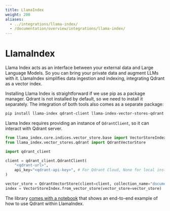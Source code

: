 ```yaml
---
title: LlamaIndex
weight: 200
aliases:
  - ../integrations/llama-index/
  - /documentation/overview/integrations/llama-index/
---
```


# LlamaIndex

Llama Index acts as an interface between your external data and Large Language Models. So you can bring your 
private data and augment LLMs with it. LlamaIndex simplifies data ingestion and indexing, integrating Qdrant as a vector index.

Installing Llama Index is straightforward if we use pip as a package manager. Qdrant is not installed by default, so we need to 
install it separately. The integration of both tools also comes as a separate package:

```bash
pip install llama-index qdrant-client llama-index-vector-stores-qdrant
```

Llama Index requires providing an instance of `QdrantClient`, so it can interact with Qdrant server.

```python
from llama_index.core.indices.vector_store.base import VectorStoreIndex
from llama_index.vector_stores.qdrant import QdrantVectorStore

import qdrant_client

client = qdrant_client.QdrantClient(
    "<qdrant-url>",
    api_key="<qdrant-api-key>", # For Qdrant Cloud, None for local instance
)

vector_store = QdrantVectorStore(client=client, collection_name="documents")
index = VectorStoreIndex.from_vector_store(vector_store=vector_store)

```

The library [comes with a notebook](https://github.com/run-llama/llama_index/blob/main/docs/examples/vector_stores/QdrantIndexDemo.ipynb) 
that shows an end-to-end example of how to use Qdrant within LlamaIndex.
